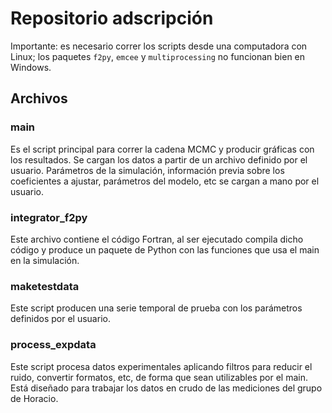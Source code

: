 <link rel="stylesheet" href="https://cdn.jsdelivr.net/npm/katex@0.10.2/dist/katex.min.css" integrity="sha384-yFRtMMDnQtDRO8rLpMIKrtPCD5jdktao2TV19YiZYWMDkUR5GQZR/NOVTdquEx1j" crossorigin="anonymous">
<script defer src="https://cdn.jsdelivr.net/npm/katex@0.10.2/dist/katex.min.js" integrity="sha384-9Nhn55MVVN0/4OFx7EE5kpFBPsEMZxKTCnA+4fqDmg12eCTqGi6+BB2LjY8brQxJ" crossorigin="anonymous"></script>
<script defer src="https://cdn.jsdelivr.net/npm/katex@0.10.2/dist/contrib/auto-render.min.js" integrity="sha384-kWPLUVMOks5AQFrykwIup5lo0m3iMkkHrD0uJ4H5cjeGihAutqP0yW0J6dpFiVkI" crossorigin="anonymous" onload="renderMathInElement(document.body);"></script>

# Repositorio adscripción

Importante: es necesario correr los scripts desde una computadora con Linux; los paquetes `f2py`, `emcee` y `multiprocessing` no funcionan bien en Windows. 

## Archivos

### main
Es el script principal para correr la cadena MCMC y producir gráficas con los resultados. Se cargan los datos a partir de un archivo definido por el usuario. Parámetros de la simulación, información previa sobre los coeficientes a ajustar, parámetros del modelo, etc se cargan a mano por el usuario. 



### integrator_f2py
Este archivo contiene el código Fortran, al ser ejecutado compila dicho código y produce un paquete de Python con las funciones que usa el main en la simulación.

### maketestdata
Este script producen una serie temporal de prueba con los parámetros definidos por el usuario. 

### process_expdata
Este script procesa datos experimentales aplicando filtros para reducir el ruido, convertir formatos, etc, de forma que sean utilizables por el main. Está diseñado para trabajar los datos en crudo de las mediciones del grupo de Horacio. 
